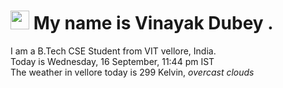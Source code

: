 
<h1><img src="https://emojis.slackmojis.com/emojis/images/1531849430/4246/blob-sunglasses.gif?1531849430" width="30"/> My name is Vinayak Dubey .</h1>
<p>I am a B.Tech CSE Student from VIT vellore, India. <br> Today is Wednesday, 16 September, 11:44 pm IST <br> The weather in vellore today is 299 Kelvin, <i> overcast clouds </i><p>